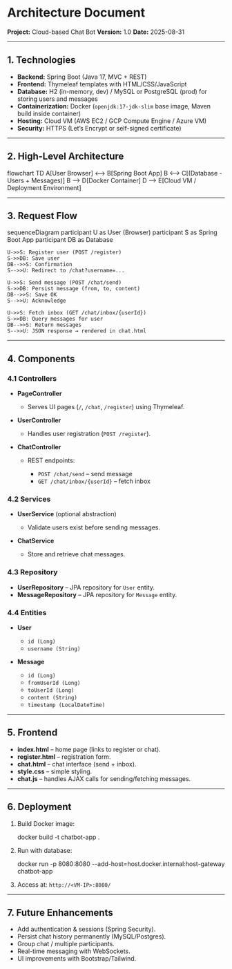 # Architecture Document

**Project:** Cloud-based Chat Bot
**Version:** 1.0
**Date:** 2025-08-31

---

## 1. Technologies

* **Backend:** Spring Boot (Java 17, MVC + REST)
* **Frontend:** Thymeleaf templates with HTML/CSS/JavaScript
* **Database:** H2 (in-memory, dev) / MySQL or PostgreSQL (prod) for storing users and messages
* **Containerization:** Docker (`openjdk:17-jdk-slim` base image, Maven build inside container)
* **Hosting:** Cloud VM (AWS EC2 / GCP Compute Engine / Azure VM)
* **Security:** HTTPS (Let’s Encrypt or self-signed certificate)

---

## 2. High-Level Architecture

flowchart TD
    A[User Browser] <--> B[Spring Boot App]
    B <--> C[(Database - Users + Messages)]
    B --> D[Docker Container]
    D --> E[Cloud VM / Deployment Environment]


---

## 3. Request Flow


sequenceDiagram
    participant U as User (Browser)
    participant S as Spring Boot App
    participant DB as Database

    U->>S: Register user (POST /register)
    S->>DB: Save user
    DB-->>S: Confirmation
    S-->>U: Redirect to /chat?username=...

    U->>S: Send message (POST /chat/send)
    S->>DB: Persist message (from, to, content)
    DB-->>S: Save OK
    S-->>U: Acknowledge

    U->>S: Fetch inbox (GET /chat/inbox/{userId})
    S->>DB: Query messages for user
    DB-->>S: Return messages
    S-->>U: JSON response → rendered in chat.html


---

## 4. Components

### 4.1 Controllers

* **PageController**

  * Serves UI pages (`/`, `/chat`, `/register`) using Thymeleaf.
* **UserController**

  * Handles user registration (`POST /register`).
* **ChatController**

  * REST endpoints:

    * `POST /chat/send` – send message
    * `GET /chat/inbox/{userId}` – fetch inbox

### 4.2 Services

* **UserService** (optional abstraction)

  * Validate users exist before sending messages.
* **ChatService**

  * Store and retrieve chat messages.

### 4.3 Repository

* **UserRepository** – JPA repository for `User` entity.
* **MessageRepository** – JPA repository for `Message` entity.

### 4.4 Entities

* **User**

  * `id (Long)`
  * `username (String)`
* **Message**

  * `id (Long)`
  * `fromUserId (Long)`
  * `toUserId (Long)`
  * `content (String)`
  * `timestamp (LocalDateTime)`

---

## 5. Frontend

* **index.html** – home page (links to register or chat).
* **register.html** – registration form.
* **chat.html** – chat interface (send + inbox).
* **style.css** – simple styling.
* **chat.js** – handles AJAX calls for sending/fetching messages.

---

## 6. Deployment

1. Build Docker image:

   docker build -t chatbot-app .

2. Run with database:

   docker run -p 8080:8080 --add-host=host.docker.internal:host-gateway chatbot-app

3. Access at: `http://<VM-IP>:8080/`

---

## 7. Future Enhancements

* Add authentication & sessions (Spring Security).
* Persist chat history permanently (MySQL/Postgres).
* Group chat / multiple participants.
* Real-time messaging with WebSockets.
* UI improvements with Bootstrap/Tailwind.
